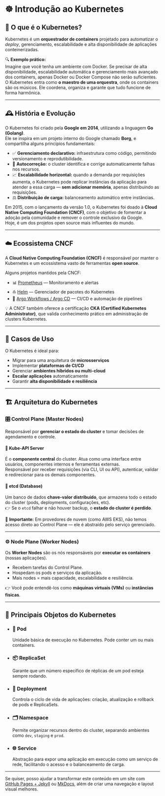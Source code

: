 # ☸️ Introdução ao Kubernetes

## 📌 O que é o Kubernetes?

Kubernetes é um **orquestrador de containers** projetado para automatizar o _deploy_, gerenciamento, escalabilidade e alta disponibilidade de aplicações conteinerizadas.

🔍 **Exemplo prático:**  
Imagine que você tenha um ambiente com Docker. Se precisar de alta disponibilidade, escalabilidade automática e gerenciamento mais avançado dos containers, apenas Docker ou Docker Compose não serão suficientes.  
O Kubernetes entra como **o maestro de uma orquestra**, onde os containers são os músicos. Ele coordena, organiza e garante que tudo funcione de forma harmônica.

---

## 🕰️ História e Evolução

O Kubernetes foi criado pela **Google em 2014**, utilizando a linguagem **Go (Golang)**.  
Ele se inspira em um projeto interno do Google chamado **Borg**, e compartilha alguns princípios fundamentais:

- ✅ **Gerenciamento declarativo:** infraestrutura como código, permitindo versionamento e reprodutibilidade.
- 🔁 **Autocorreção:** o cluster identifica e corrige automaticamente falhas nos recursos.
- 📈 **Escalabilidade horizontal:** quando a demanda por requisições aumenta, o Kubernetes pode replicar instâncias da aplicação para atender a essa carga — **sem adicionar memória**, apenas distribuindo as requisições.
- ⚖️ **Distribuição de carga:** balanceamento automático entre instâncias.

Em 2015, com o lançamento da versão 1.0, o Kubernetes foi doado à **Cloud Native Computing Foundation (CNCF)**, com o objetivo de fomentar a adoção pela comunidade e remover o controle exclusivo da Google.  
Hoje, é um dos projetos open source mais influentes do mundo.

---

## ☁️ Ecossistema CNCF

A **Cloud Native Computing Foundation (CNCF)** é responsável por manter o Kubernetes e um ecossistema vasto de ferramentas **open source**.

Alguns projetos mantidos pela CNCF:

- 📊 [Prometheus](https://prometheus.io/) — Monitoramento e alertas
- ⛵ [Helm](https://helm.sh/) — Gerenciador de pacotes do Kubernetes
- 🔄 [Argo Workflows / Argo CD](https://argo-cd.readthedocs.io/) — CI/CD e automação de pipelines

💡 A CNCF também oferece a certificação **CKA (Certified Kubernetes Administrator)**, que valida conhecimento prático em administração de clusters Kubernetes.

---

## 💼 Casos de Uso

O Kubernetes é ideal para:

- Migrar para uma arquitetura de **microsserviços**
- Implementar **plataformas de CI/CD**
- Gerenciar **ambientes híbridos ou multi-cloud**
- **Escalar aplicações** automaticamente
- Garantir **alta disponibilidade e resiliência**

---

## 🏗️ Arquitetura do Kubernetes

### 🎛️ Control Plane (Master Nodes)

Responsável por **gerenciar o estado do cluster** e tomar decisões de agendamento e controle.

#### 🔹 Kube-API Server
É o **componente central** do cluster. Atua como uma interface entre usuários, componentes internos e ferramentas externas.  
Responsável por receber requisições (via CLI, UI ou API), autenticar, validar e redirecionar para os demais componentes.

#### 🔹 etcd (Database)
Um banco de dados **chave-valor distribuído**, que armazena todo o estado do cluster (pods, deployments, configurações, etc).  
👉 Se o `etcd` falhar e não houver backup, o **estado do cluster é perdido**.

📌 **Importante:** Em provedores de nuvem (como AWS EKS), não temos acesso direto ao Control Plane — ele é abstraído pelo serviço gerenciado.

---

### ⚙️ Node Plane (Worker Nodes)

Os **Worker Nodes** são os nós responsáveis por **executar os containers** (nossas aplicações).

- Recebem tarefas do Control Plane.
- Hospedam os pods e serviços da aplicação.
- Mais nodes = mais capacidade, escalabilidade e resiliência.

👉 Você pode entendê-los como **máquinas virtuais (VMs)** ou **instâncias físicas**.

---

## 🧱 Principais Objetos do Kubernetes

- ### 🧩 **Pod**
  Unidade básica de execução no Kubernetes. Pode conter um ou mais containers.

- ### 📦 **ReplicaSet**
  Garante que um número específico de réplicas de um pod esteja sempre rodando.

- ### 🚀 **Deployment**
  Controla o ciclo de vida de aplicações: criação, atualização e rollback de pods e ReplicaSets.

- ### 🗂️ **Namespace**
  Permite organizar recursos dentro do cluster, separando ambientes como `dev`, `staging` e `prod`.

- ### 🌐 **Service**
  Abstração para expor uma aplicação em execução como um serviço de rede, facilitando o acesso e o balanceamento de carga.

---

Se quiser, posso ajudar a transformar este conteúdo em um site com [GitHub Pages + Jekyll](https://pages.github.com/) ou [MkDocs](https://www.mkdocs.org/), além de criar uma navegação e layout visual melhores.
